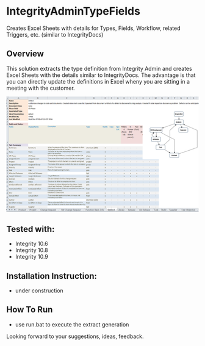 # IntegrityAdminTypeFields
Creates Excel Sheets with details for Types, Fields, Workflow, related Triggers, etc. (similar to IntegrityDocs)

## Overview
This solution extracts the type definition from Integrity Admin and creates Excel Sheets with the details similar to IntegrityDocs.
The advantage is that you can directly update the definitions in Excel wheny you are sitting in a meeting with the customer. 

![Screenshot](IntegrityAdminTypeFields_Screenshot.PNG)

## Tested with:
- Integrity 10.6
- Integrity 10.8
- Integrity 10.9

## Installation Instruction:

* under construction

## How To Run
* use run.bat to execute the extract generation

Looking forward to your suggestions, ideas, feedback.
